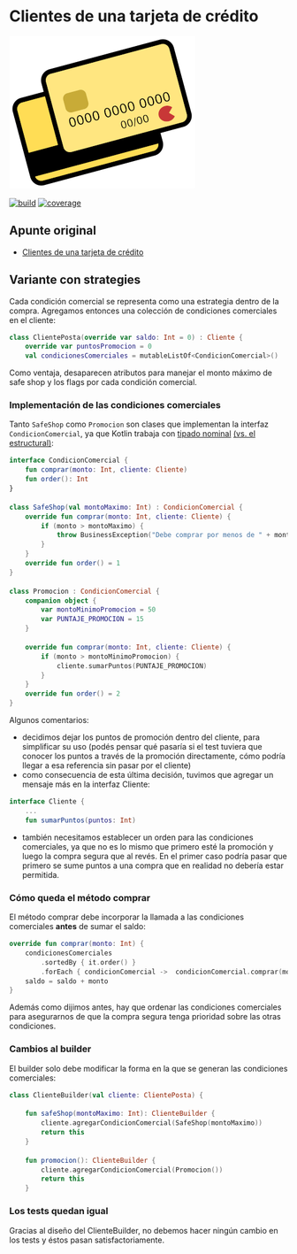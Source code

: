 
# Clientes de una tarjeta de crédito

![credit card](./images/creditCardSmall.png)

[![build](https://github.com/uqbar-project/eg-tarjeta-credito-kotlin/actions/workflows/build.yml/badge.svg?branch=02-strategy)](https://github.com/uqbar-project/eg-tarjeta-credito-kotlin/actions/workflows/build.yml) [![coverage](https://codecov.io/gh/uqbar-project/eg-tarjeta-credito-kotlin/branch/02-strategy/graph/badge.svg)](https://codecov.io/gh/uqbar-project/eg-tarjeta-credito-kotlin/branch/02-strategy/graph/badge.svg)

## Apunte original

- [Clientes de una tarjeta de crédito](https://docs.google.com/document/d/1Ijz8Pe-ci6bYwbxIn-VZDV1QcijDy2JuAUQtohNX0oA/edit#heading=h.30j0zll)

## Variante con strategies

Cada condición comercial se representa como una estrategia dentro de la compra. Agregamos entonces una colección de condiciones comerciales en el cliente:

```kt
class ClientePosta(override var saldo: Int = 0) : Cliente {
    override var puntosPromocion = 0
    val condicionesComerciales = mutableListOf<CondicionComercial>()
```

Como ventaja, desaparecen atributos para manejar el monto máximo de safe shop y los flags por cada condición comercial.

### Implementación de las condiciones comerciales

Tanto `SafeShop` como `Promocion` son clases que implementan la interfaz `CondicionComercial`, ya que Kotlin trabaja con [tipado nominal](https://wiki.uqbar.org/wiki/articles/esquemas-de-tipado.html) [(vs. el estructural)](https://blog.koalite.com/2018/01/tipados-nominal-y-tipado-estructural/):

```kt
interface CondicionComercial {
    fun comprar(monto: Int, cliente: Cliente)
    fun order(): Int
}

class SafeShop(val montoMaximo: Int) : CondicionComercial {
    override fun comprar(monto: Int, cliente: Cliente) {
        if (monto > montoMaximo) {
            throw BusinessException("Debe comprar por menos de " + montoMaximo)
        }
    }
    override fun order() = 1
}

class Promocion : CondicionComercial {
    companion object {
        var montoMinimoPromocion = 50
        var PUNTAJE_PROMOCION = 15
    }

    override fun comprar(monto: Int, cliente: Cliente) {
        if (monto > montoMinimoPromocion) {
            cliente.sumarPuntos(PUNTAJE_PROMOCION)
        }
    }
    override fun order() = 2
}
```

Algunos comentarios:

- decidimos dejar los puntos de promoción dentro del cliente, para simplificar su uso (podés pensar qué pasaría si el test tuviera que conocer los puntos a través de la promoción directamente, cómo podría llegar a esa referencia sin pasar por el cliente)
- como consecuencia de esta última decisión, tuvimos que agregar un mensaje más en la interfaz Cliente:

```kt
interface Cliente {
    ...
    fun sumarPuntos(puntos: Int)
```

- también necesitamos establecer un orden para las condiciones comerciales, ya que no es lo mismo que primero esté la promoción y luego la compra segura que al revés. En el primer caso podría pasar que primero se sume puntos a una compra que en realidad no debería estar permitida.

### Cómo queda el método comprar

El método comprar debe incorporar la llamada a las condiciones comerciales **antes** de sumar el saldo:

```kt
override fun comprar(monto: Int) {
    condicionesComerciales
        .sortedBy { it.order() }
        .forEach { condicionComercial ->  condicionComercial.comprar(monto, this) }
    saldo = saldo + monto
}
```

Además como dijimos antes, hay que ordenar las condiciones comerciales para asegurarnos de que la compra segura tenga prioridad sobre las otras condiciones.

### Cambios al builder

El builder solo debe modificar la forma en la que se generan las condiciones comerciales:

```kt
class ClienteBuilder(val cliente: ClientePosta) {

    fun safeShop(montoMaximo: Int): ClienteBuilder {
        cliente.agregarCondicionComercial(SafeShop(montoMaximo))
        return this
    }

    fun promocion(): ClienteBuilder {
        cliente.agregarCondicionComercial(Promocion())
        return this
    }
```

### Los tests quedan igual

Gracias al diseño del ClienteBuilder, no debemos hacer ningún cambio en los tests y éstos pasan satisfactoriamente.
